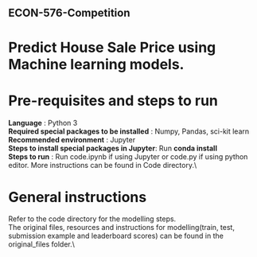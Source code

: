## ECON-576-Competition
# Predict House Sale Price using Machine learning models.

# Pre-requisites and steps to run
**Language**                                    : Python 3\
**Required special packages to be installed**   : Numpy, Pandas, sci-kit learn\
**Recommended environment**                     : Jupyter\
**Steps to install special packages in Jupyter**: Run **conda install <package name>**\
**Steps to run**                                : Run code.ipynb if using Jupyter or code.py if using python editor. More instructions can be found in Code directory.\
# General instructions
Refer to the code directory for the modelling steps.\
The original files, resources and instructions for modelling(train, test, submission example and leaderboard scores) can be found in the original_files folder.\
